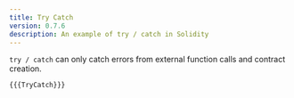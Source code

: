 ```yaml
---
title: Try Catch
version: 0.7.6
description: An example of try / catch in Solidity
---
```


`try / catch` can only catch errors from external function calls and contract creation.

```solidity
{{{TryCatch}}}
```
